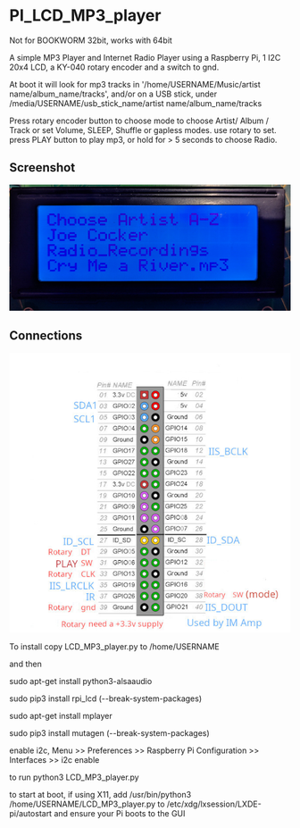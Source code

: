 # PI_LCD_MP3_player

Not for BOOKWORM 32bit, works with 64bit

A simple MP3 Player and Internet Radio Player using a Raspberry Pi, 1 I2C 20x4 LCD, a KY-040 rotary encoder and a switch to gnd.

At boot it will look for mp3 tracks in '/home/USERNAME/Music/artist name/album_name/tracks', and/or on a USB stick, under /media/USERNAME/usb_stick_name/artist name/album_name/tracks

Press rotary encoder button to choose mode to choose Artist/ Album / Track or set Volume, SLEEP, Shuffle or gapless modes. use rotary to set.
press PLAY button to play mp3, or hold for > 5 seconds to choose Radio.
## Screenshot

![screenshot](IMG_20250225_160829.jpg)


## Connections

![screenshot](rotary_connections_LCD.jpg)


To install copy LCD_MP3_player.py to /home/USERNAME

and then

sudo apt-get install python3-alsaaudio

sudo pip3 install rpi_lcd (--break-system-packages)

sudo apt-get install mplayer

sudo pip3 install mutagen (--break-system-packages)

enable i2c, Menu >> Preferences >> Raspberry Pi Configuration >> Interfaces >> i2c enable

to run python3 LCD_MP3_player.py

to start at boot, if using X11, add /usr/bin/python3 /home/USERNAME/LCD_MP3_player.py to /etc/xdg/lxsession/LXDE-pi/autostart and ensure your Pi boots to the GUI

